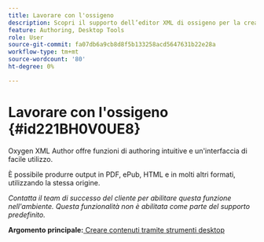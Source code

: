 ```yaml
---
title: Lavorare con l'ossigeno
description: Scopri il supporto dell’editor XML di ossigeno per la creazione e la pubblicazione di contenuti in AEM Guides.
feature: Authoring, Desktop Tools
role: User
source-git-commit: fa07db6a9cb8d8f5b133258acd5647631b22e28a
workflow-type: tm+mt
source-wordcount: '80'
ht-degree: 0%

---
```


# Lavorare con l&#39;ossigeno {#id221BH0V0UE8}

Oxygen XML Author offre funzioni di authoring intuitive e un&#39;interfaccia di facile utilizzo.

È possibile produrre output in PDF, ePub, HTML e in molti altri formati, utilizzando la stessa origine.

*Contatta il team di successo del cliente per abilitare questa funzione nell&#39;ambiente. Questa funzionalità non è abilitata come parte del supporto predefinito.*

**Argomento principale:**[ Creare contenuti tramite strumenti desktop](author-desktop-tools.md)
